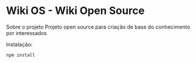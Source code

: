 # Wiki OS - Wiki Open Source

Sobre o projeto
Projeto open source para criação de base do conhecimento por interessados

Instalação:

```
npm install
```
